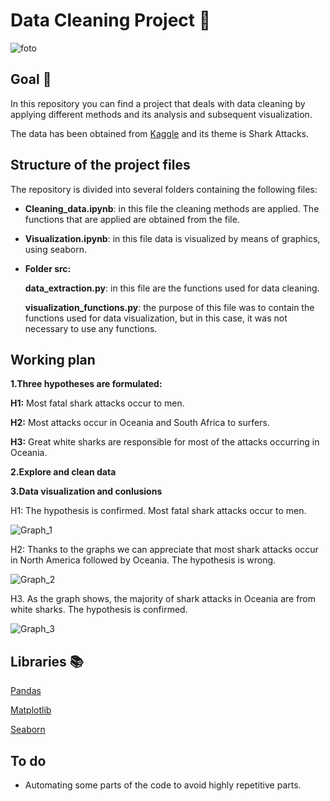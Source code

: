 # Data Cleaning Project 🦈

![foto](https://github.com/AnaWalsh/Data_Cleaning_Pandas/blob/main/images/sharks.gif)

## Goal 🏁

In this repository you can find a project that deals with data cleaning by applying different methods and its analysis and subsequent visualization. 

The data has been obtained from [Kaggle](https://www.kaggle.com/teajay/global-shark-attacks) and its theme is Shark Attacks. 

## Structure of the project files 

The repository is divided into several folders containing the following files:

- **Cleaning_data.ipynb**: in this file the cleaning methods are applied. The functions that are applied are obtained from the file.
- **Visualization.ipynb**: in this file data is visualized by means of graphics, using seaborn. 
- **Folder src:**

    **data_extraction.py**: in this file are the functions used for data cleaning. 

    **visualization_functions.py**: the purpose of this file was to contain the functions used for data visualization, but in this case, it was not necessary to use any functions. 

## Working plan

**1.Three hypotheses are formulated:**

**H1:** Most fatal shark attacks occur to men.

**H2:** Most attacks occur in Oceania and South Africa to surfers.

**H3:** Great white sharks are responsible for most of the attacks occurring in Oceania.

**2.Explore and clean data**

**3.Data visualization and conlusions**

 H1: The hypothesis is confirmed. Most fatal shark attacks occur to men.

![Graph_1](https://github.com/AnaWalsh/Data_cleaning_project/blob/main/images/graph_1.png)


 H2:  Thanks to the graphs we can appreciate that most shark attacks occur in North America followed by Oceania. The hypothesis is wrong.

![Graph_2](https://github.com/AnaWalsh/Data_cleaning_project/blob/main/images/graph_2.png)

 H3. As the graph shows, the majority of shark attacks in Oceania are from white sharks. The hypothesis is confirmed.

![Graph_3](https://github.com/AnaWalsh/Data_cleaning_project/blob/main/images/graph_3.png)


## Libraries 📚
 
[Pandas](https://pandas.pydata.org/docs/)

[Matplotlib](https://matplotlib.org/)

[Seaborn](https://seaborn.pydata.org/)

## To do

- Automating some parts of the code to avoid highly repetitive parts.
